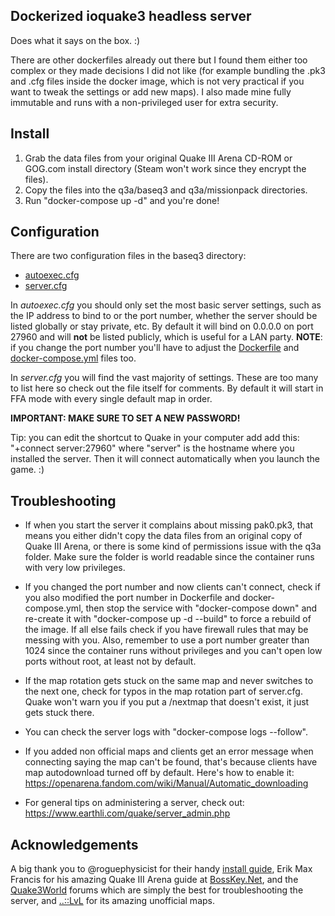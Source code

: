 Dockerized ioquake3 headless server
-----------------------------------

Does what it says on the box. :)

There are other dockerfiles already out there but I found them either too complex or they made decisions I did not like (for example bundling the .pk3 and .cfg files inside the docker image, which is not very practical if you want to tweak the settings or add new maps). I also made mine fully immutable and runs with a non-privileged user for extra security.

Install
-------

1) Grab the data files from your original Quake III Arena CD-ROM or GOG.com install directory (Steam won't work since they encrypt the files).
2) Copy the files into the q3a/baseq3 and q3a/missionpack directories.
3) Run "docker-compose up -d" and you're done!

Configuration
-------------

There are two configuration files in the baseq3 directory:
* [autoexec.cfg](../master/q3a/baseq3/autoexec.cfg)
* [server.cfg](../master/q3a/baseq3/server.cfg)

In *autoexec.cfg* you should only set the most basic server settings, such as the IP address to bind to or the port number, whether the server should be listed globally or stay private, etc. By default it will bind on 0.0.0.0 on port 27960 and will **not** be listed publicly, which is useful for a LAN party. **NOTE**: if you change the port number you'll have to adjust the [Dockerfile](../master/Dockerfile) and [docker-compose.yml](../master/docker-compose.yml) files too.

In *server.cfg* you will find the vast majority of settings. These are too many to list here so check out the file itself for comments. By default it will start in FFA mode with every single default map in order.

**IMPORTANT: MAKE SURE TO SET A NEW PASSWORD!**

Tip: you can edit the shortcut to Quake in your computer add add this: "+connect server:27960" where "server" is the hostname where you installed the server. Then it will connect automatically when you launch the game. :)

Troubleshooting
---------------

* If when you start the server it complains about missing pak0.pk3, that means you either didn't copy the data files from an original copy of Quake III Arena, or there is some kind of permissions issue with the q3a folder. Make sure the folder is world readable since the container runs with very low privileges.

* If you changed the port number and now clients can't connect, check if you also modified the port number in Dockerfile and docker-compose.yml, then stop the service with "docker-compose down" and re-create it with "docker-compose up -d --build" to force a rebuild of the image. If all else fails check if you have firewall rules that may be messing with you. Also, remember to use a port number greater than 1024 since the container runs without privileges and you can't open low ports without root, at least not by default.

* If the map rotation gets stuck on the same map and never switches to the next one, check for typos in the map rotation part of server.cfg. Quake won't warn you if you put a /nextmap that doesn't exist, it just gets stuck there.

* You can check the server logs with "docker-compose logs --follow".

* If you added non official maps and clients get an error message when connecting saying the map can't be found, that's because clients have map autodownload turned off by default. Here's how to enable it: https://openarena.fandom.com/wiki/Manual/Automatic_downloading

* For general tips on administering a server, check out: https://www.earthli.com/quake/server_admin.php

Acknowledgements
----------------

A big thank you to @roguephysicist for their handy [install guide](https://github.com/roguephysicist/q3a-server), Erik Max Francis for his amazing Quake III Arena guide at [BossKey.Net](http://www.bosskey.net/q3a/index.html), and the [Quake3World](https://www.quake3world.com/forum/) forums which are simply the best for troubleshooting the server, and [..::LvL](https://lvlworld.com/) for its amazing unofficial maps.

